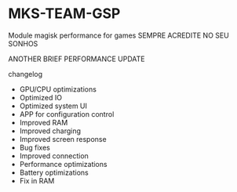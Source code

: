 # MKS-TEAM-GSP
Module magisk performance for games 
SEMPRE ACREDITE NO SEU SONHOS

ANOTHER BRIEF PERFORMANCE UPDATE 

changelog 
- GPU/CPU optimizations 
- Optimized IO 
- Optimized system UI 
- APP for configuration control 
- Improved RAM 
- Improved charging 
- Improved screen response 
- Bug fixes 
- Improved connection 
- Performance optimizations 
- Battery optimizations 
- Fix in RAM
